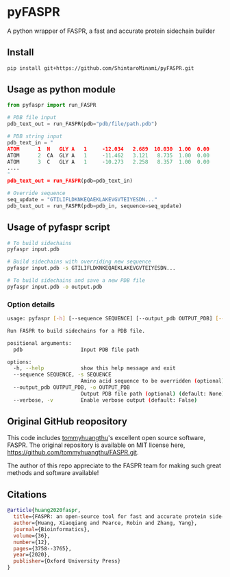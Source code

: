 # pyFASPR
A python wrapper of FASPR, a fast and accurate protein sidechain builder

## Install
``` bash
pip install git+https://github.com/ShintaroMinami/pyFASPR.git
```

## Usage as python module
``` python
from pyfaspr import run_FASPR

# PDB file input
pdb_text_out = run_FASPR(pdb="pdb/file/path.pdb")

# PDB string input
pdb_text_in = "
ATOM      1  N   GLY A   1     -12.034   2.689  10.030  1.00  0.00
ATOM      2  CA  GLY A   1     -11.462   3.121   8.735  1.00  0.00
ATOM      3  C   GLY A   1     -10.273   2.258   8.357  1.00  0.00
....
"
pdb_text_out = run_FASPR(pdb=pdb_text_in)

# Override sequence
seq_update = "GTILIFLDKNKEQAEKLAKEVGVTEIYESDN..."
pdb_text_out = run_FASPR(pdb=pdb_in, sequence=seq_update)

```

## Usage of pyfaspr script
``` bash
# To build sidechains
pyfaspr input.pdb

# Build sidechains with overriding new sequence
pyfaspr input.pdb -s GTILIFLDKNKEQAEKLAKEVGVTEIYESDN...

# To build sidechains and save a new PDB file
pyfaspr input.pdb -o output.pdb
```

### Option details
``` bash
usage: pyfaspr [-h] [--sequence SEQUENCE] [--output_pdb OUTPUT_PDB] [--verbose] pdb

Run FASPR to build sidechains for a PDB file.

positional arguments:
  pdb                   Input PDB file path

options:
  -h, --help            show this help message and exit
  --sequence SEQUENCE, -s SEQUENCE
                        Amino acid sequence to be overridden (optional) (default: None)
  --output_pdb OUTPUT_PDB, -o OUTPUT_PDB
                        Output PDB file path (optional) (default: None)
  --verbose, -v         Enable verbose output (default: False)
```


## Original GitHub reopository
This code includes [tommyhuangthu](https://github.com/tommyhuangthu)'s excellent open source software, FASPR. The original repository is available on MIT license here, https://github.com/tommyhuangthu/FASPR.git.

The author of this repo appreciate to the FASPR team for making such great methods and software available!

## Citations
``` bibtex
@article{huang2020faspr,
  title={FASPR: an open-source tool for fast and accurate protein side-chain packing},
  author={Huang, Xiaoqiang and Pearce, Robin and Zhang, Yang},
  journal={Bioinformatics},
  volume={36},
  number={12},
  pages={3758--3765},
  year={2020},
  publisher={Oxford University Press}
}
```